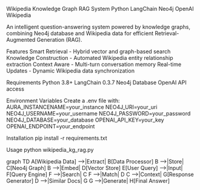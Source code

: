 Wikipedia Knowledge Graph RAG System
Python LangChain Neo4j OpenAI Wikipedia

An intelligent question-answering system powered by knowledge graphs, combining Neo4j database and Wikipedia data for efficient Retrieval-Augmented Generation (RAG).

 Features
Smart Retrieval - Hybrid vector and graph-based search Knowledge Construction - Automated Wikipedia entity relationship extraction  Context Aware - Multi-turn conversation memory Real-time Updates - Dynamic Wikipedia data synchronization

Requirements
Python 3.8+
LangChain 0.3.7
Neo4j Database
OpenAI API access

Environment Variables
Create a .env file with:
AURA_INSTANCENAME=your_instance
NEO4J_URI=your_uri
NEO4J_USERNAME=your_username
NEO4J_PASSWORD=your_password
NEO4J_DATABASE=your_database
OPENAI_API_KEY=your_key
OPENAI_ENDPOINT=your_endpoint

Installation
pip install -r requirements.txt

Usage
python wikipedia_kg_rag.py

graph TD
    A[Wikipedia Data] -->|Extract| B[Data Processor]
    B -->|Store| C[Neo4j Graph]
    B -->|Embed| D[Vector Store]
    E[User Query] -->|Input| F[Query Engine]
    F -->|Search| C
    F -->|Match| D
    C -->|Context| G[Response Generator]
    D -->|Similar Docs| G
    G -->|Generate| H[Final Answer]



